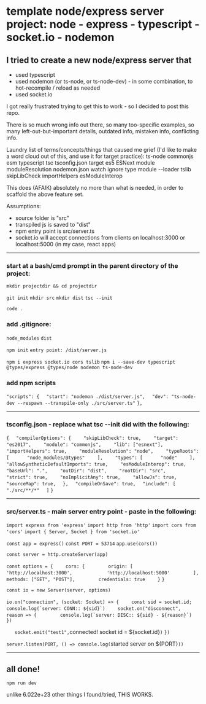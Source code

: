 
# template node/express server project:  node - express - typescript - socket.io - nodemon


## I tried to create a new node/express server that
 - used typescript
 - used nodemon (or ts-node, or ts-node-dev) - in some combination, to hot-recompile / reload as needed
 - used socket.io 


I got really frustrated trying to get this to work - so I decided to post this repo.  

There is so much wrong info out there, so many too-specific examples, so many left-out-but-important details, outdated info, mistaken info, conflicting info.

Laundry list of terms/concepts/things that caused me grief (I'd like to make a word cloud out of this, and use it for target practice):
ts-node commonjs esm typescript tsc tsconfig.json target es5 ESNext module moduleResolution nodemon.json watch ignore type module --loader tslib skipLibCheck importHelpers esModuleInterop

This does (AFAIK) absolutely no more than what is needed, in order to scaffold the above feature set.

Assumptions:
- source folder is "src"
- transpiled js is saved to "dist"
- npm entry point is src/server.ts
- socket.io will accept connections from clients on localhost:3000 or localhost:5000 (in my case, react apps)


---

### start at a bash/cmd prompt in the parent directory of the project:


`mkdir projectdir && cd projectdir`

`git init`
`mkdir src`
`mkdir dist`
`tsc --init`

`code .`

### add .gitignore:

  `node_modules`
  `dist`

`npm init`
`entry point: /dist/server.js`


`npm i express socket.io cors tslib`
`npm i --save-dev typescript @types/express @types/node nodemon ts-node-dev`


### add npm scripts


  `"scripts": {`
  `  "start": "nodemon ./dist/server.js",`
  `  "dev": "ts-node-dev --respawn --transpile-only ./src/server.ts"`
  `},`


---

### tsconfig.json - replace what tsc --init did with the following:

`{`
`  "compilerOptions": {`
`    "skipLibCheck": true,`
`    "target": "es2017",`
`    "module": "commonjs",`
`    "lib": ["esnext"],`
`    "importHelpers": true,`
`    "moduleResolution": "node",`
`    "typeRoots": [`
`      "node_modules/@types"`
`    ],`
`    "types": [`
`      "node"`
`    ],`
`    "allowSyntheticDefaultImports": true,`
`    "esModuleInterop": true,`
`    "baseUrl": ".",`
`    "outDir": "dist",`
`    "rootDir": "src",`
`    "strict": true,`
`    "noImplicitAny": true,`
`    "allowJs": true,`
`    "sourceMap": true,`
`  },`
`  "compileOnSave": true,`
`  "include": [`
`    "./src/**/*"`
`  ]`
`}`


---

### src/server.ts - main server entry point - paste in the following:

`import express from 'express'`
`import http from 'http'`
`import cors from 'cors'`
`import { Server, Socket } from 'socket.io'`

`const app = express()`
`const PORT = 53714`
`app.use(cors())`

`const server = http.createServer(app)`

`const options = {`
`    cors: {`
`        origin: [`
`            'http://localhost:3000',`
`            'http://localhost:5000'`
`        ],`
`        methods: ["GET", "POST"],`
`        credentials: true`
`    }`
`}`

`const io = new Server(server, options)`

`io.on("connection", (socket: Socket) => {`
`    const sid = socket.id;`
``    console.log(`server: CONN:: ${sid}`)``
`    socket.on("disconnect", reason => {`
``        console.log(`server: DISC:: ${sid} - ${reason}`)``
`    })`

`    socket.emit("test1", `connected!  socket id = ${socket.id}`)`
`})`

`server.listen(PORT, () => console.log(`started server on ${PORT}`))`


---

## all done!

`npm run dev`

unlike 6.022e+23 other things I found/tried, THIS WORKS.


